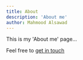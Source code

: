 ```yaml
---
title: About
description: 'About me'
author: Mahmood Alsawad
---
```


This is my 'About me' page...

Feel free to [get in touch](mailto:das.mahmood@hotmail.com)